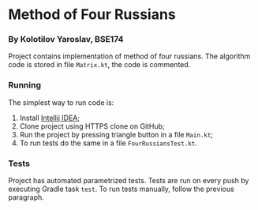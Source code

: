 # Method of Four Russians
### By Kolotilov Yaroslav, BSE174

Project contains implementation of method of four russians. The algorithm code is stored in 
file `Matrix.kt`, the code is commented.  

### Running
The simplest way to run code is:
1. Install [Intellij IDEA](https://www.jetbrains.com/ru-ru/idea/download/#section=windows);
2. Clone project using HTTPS clone on GitHub;
3. Run the project by pressing triangle button in a file `Main.kt`;
4. To run tests do the same in a file `FourRussiansTest.kt`.

### Tests
Project has automated parametrized tests. Tests are run on every push by executing Gradle task `test`. To run tests 
manually, follow the previous paragraph.
